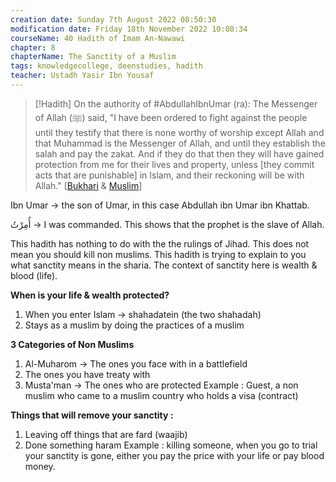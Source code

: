 ```yaml
---
creation date: Sunday 7th August 2022 08:50:30 
modification date: Friday 18th November 2022 10:08:34
courseName: 40 Hadith of Imam An-Nawawi 
chapter: 8
chapterName: The Sanctity of a Muslim
tags: knowledgecollege, deenstudies, hadith
teacher: Ustadh Yasir Ibn Yousaf
---
```

> [!Hadith]
> On the authority of #AbdullahIbnUmar (ra):
> The Messenger of Allah (ﷺ) said, "I have been ordered to fight against the people until they testify that there is none worthy of worship except Allah and that Muhammad is the Messenger of Allah, and until they establish the salah and pay the zakat. And if they do that then they will have gained protection from me for their lives and property, unless [they commit acts that are punishable] in Islam, and their reckoning will be with Allah." [[Bukhari](https://sunnah.com/bukhari/2/18) & [Muslim](https://sunnah.com/muslim/1/36)]

Ibn Umar → the son of Umar, in this case Abdullah ibn Umar ibn Khattab.

أُمِرْتُ → I was commanded. This shows that the prophet is the slave of Allah.

This hadith has nothing to do with the the rulings of Jihad.
This does not mean you should kill non muslims.
This hadith is trying to explain to you what sanctity means in the sharia. The context of sanctity here is wealth & blood (life).

**When is your life & wealth protected?**
1.  When you enter Islam → shahadatein (the two shahadah)
2.  Stays as a muslim by doing the practices of a muslim

**3 Categories of Non Muslims**
1.  Al-Muharom → The ones you face with in a battlefield
2.  The ones you have treaty with
3.  Musta'man → The ones who are protected
    Example : Guest, a non muslim who came to a muslim country who holds a visa (contract)

**Things that will remove your sanctity :**
1.  Leaving off things that are fard (waajib)
2.  Done something haram
    Example : killing someone, when you go to trial your sanctity is gone, either you pay the price with your life or pay blood money.